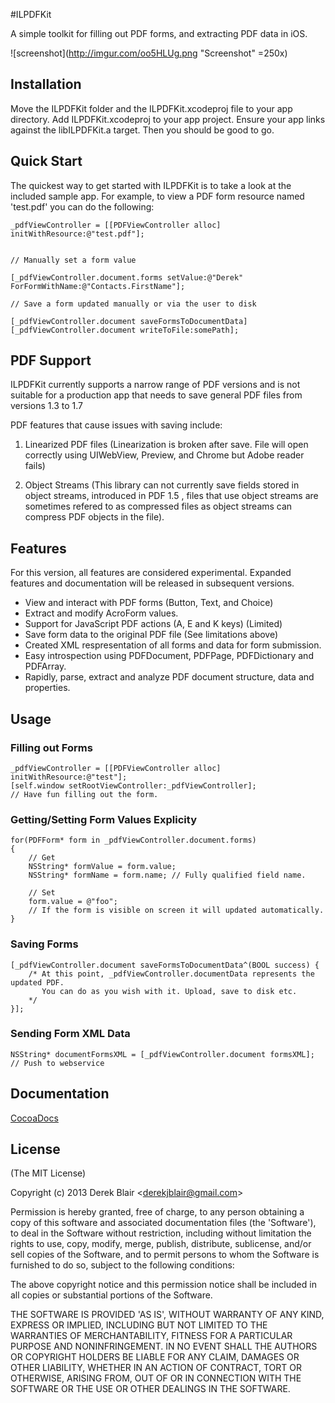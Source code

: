 #ILPDFKit

A simple toolkit for filling out PDF forms, and extracting PDF data in iOS.


![screenshot](http://imgur.com/oo5HLUg.png "Screenshot" =250x)

## Installation

   Move the ILPDFKit folder and the ILPDFKit.xcodeproj file to your app directory. Add ILPDFKit.xcodeproj to your app project. Ensure your app links against the libILPDFKit.a target. Then you should be good to go.

## Quick Start

 The quickest way to get started with ILPDFKit is to take a look at the included sample app. For example, to view a PDF form resource named 'test.pdf' you can do the following:

    _pdfViewController = [[PDFViewController alloc] initWithResource:@"test.pdf"];
    
    
    // Manually set a form value
    
    [_pdfViewController.document.forms setValue:@"Derek" ForFormWithName:@"Contacts.FirstName"];
    
    // Save a form updated manually or via the user to disk
    
    [_pdfViewController.document saveFormsToDocumentData]
    [_pdfViewController.document writeToFile:somePath];

## PDF Support 

ILPDFKit currently supports a narrow range of PDF versions and is not suitable for a production app that needs to save general PDF files from versions 1.3 to 1.7
  
 PDF features that cause issues with saving include:
  
  1. Linearized PDF files (Linearization is broken after save. File will open correctly using UIWebView, Preview, and Chrome but Adobe reader fails)
  
  2. Object Streams (This library can not currently save fields stored in object streams, introduced in PDF 1.5 , files that use object streams are sometimes refered to as compressed files as object streams can compress PDF objects in the file).
  
## Features




  For this version, all features are considered experimental. Expanded features and documentation will be released in subsequent versions.
  
  * View and interact with PDF forms (Button, Text, and Choice)
  * Extract and modify AcroForm values.
  * Support for JavaScript PDF actions (A, E and K keys) (Limited)
  * Save form data to the original PDF file (See limitations above)
  * Created XML respresentation of all forms and data for form submission.
  * Easy introspection using PDFDocument, PDFPage, PDFDictionary and PDFArray.
  * Rapidly, parse, extract and analyze PDF document structure, data and properties.
  
  
## Usage


### Filling out Forms

	_pdfViewController = [[PDFViewController alloc] initWithResource:@"test"];
	[self.window setRootViewController:_pdfViewController];
	// Have fun filling out the form.


### Getting/Setting Form Values Explicity

	for(PDFForm* form in _pdfViewController.document.forms)
	{
		// Get
		NSString* formValue = form.value;
		NSString* formName = form.name; // Fully qualified field name.
		
		// Set
		form.value = @"foo";
		// If the form is visible on screen it will updated automatically.
	}


### Saving Forms

	[_pdfViewController.document saveFormsToDocumentData^(BOOL success) {
		/* At this point, _pdfViewController.documentData represents the updated PDF.
	   	   You can do as you wish with it. Upload, save to disk etc.
		*/
	}];
	 
	
### Sending Form XML Data 

	NSString* documentFormsXML = [_pdfViewController.document formsXML];
	// Push to webservice
	


## Documentation

[CocoaDocs](http://cocoadocs.org/docsets/ILPDFKit)


## License

(The MIT License)

Copyright (c) 2013 Derek Blair &lt;derekjblair@gmail.com&gt;

Permission is hereby granted, free of charge, to any person obtaining
a copy of this software and associated documentation files (the
'Software'), to deal in the Software without restriction, including
without limitation the rights to use, copy, modify, merge, publish,
distribute, sublicense, and/or sell copies of the Software, and to
permit persons to whom the Software is furnished to do so, subject to
the following conditions:

The above copyright notice and this permission notice shall be
included in all copies or substantial portions of the Software.

THE SOFTWARE IS PROVIDED 'AS IS', WITHOUT WARRANTY OF ANY KIND,
EXPRESS OR IMPLIED, INCLUDING BUT NOT LIMITED TO THE WARRANTIES OF
MERCHANTABILITY, FITNESS FOR A PARTICULAR PURPOSE AND NONINFRINGEMENT.
IN NO EVENT SHALL THE AUTHORS OR COPYRIGHT HOLDERS BE LIABLE FOR ANY
CLAIM, DAMAGES OR OTHER LIABILITY, WHETHER IN AN ACTION OF CONTRACT,
TORT OR OTHERWISE, ARISING FROM, OUT OF OR IN CONNECTION WITH THE
SOFTWARE OR THE USE OR OTHER DEALINGS IN THE SOFTWARE.
